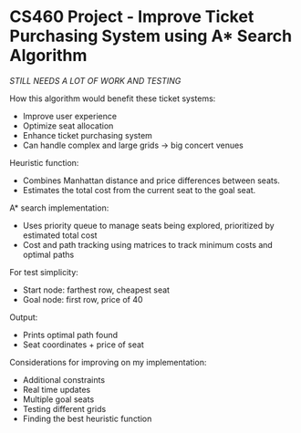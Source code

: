 # CS460 Project - Improve Ticket Purchasing System using A* Search Algorithm

*STILL NEEDS A LOT OF WORK AND TESTING*

How this algorithm would benefit these ticket systems:
- Improve user experience
- Optimize seat allocation
- Enhance ticket purchasing system 
- Can handle complex and large grids -> big concert venues

Heuristic function:

- Combines Manhattan distance and price differences between seats.
- Estimates the total cost from the current seat to the goal seat.

A* search implementation:

- Uses priority queue to manage seats being explored, prioritized by estimated total cost 
- Cost and path tracking using matrices to track minimum costs and optimal paths


For test simplicity:

- Start node: farthest row, cheapest seat
- Goal node: first row, price of 40

Output:
- Prints optimal path found 
- Seat coordinates + price of seat

Considerations for improving on my implementation:

- Additional constraints
- Real time updates
- Multiple goal seats 
- Testing different grids
- Finding the best heuristic function 
